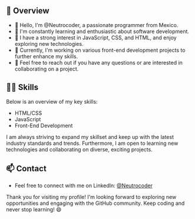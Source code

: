 ## 📝 Overview

- 🌱 Hello, I'm @Neutrocoder, a passionate programmer from Mexico.
- 🔭 I'm constantly learning and enthusiastic about software development.
- 🚀 I have a strong interest in JavaScript, CSS, and HTML, and enjoy exploring new technologies.
- 💼 Currently, I'm working on various front-end development projects to further enhance my skills.
- 💬 Feel free to reach out if you have any questions or are interested in collaborating on a project.

## 👨‍💻 Skills

Below is an overview of my key skills:

- HTML/CSS
- JavaScript
- Front-End Development

I am always striving to expand my skillset and keep up with the latest industry standards and trends. Furthermore, I am open to learning new technologies and collaborating on diverse, exciting projects.

## 📫 Contact

- Feel free to connect with me on LinkedIn: [@Neutrocoder](https://www.linkedin.com/in/neutrocoder/)

Thank you for visiting my profile! I'm looking forward to exploring new opportunities and engaging with the GitHub community. Keep coding and never stop learning! 😄
